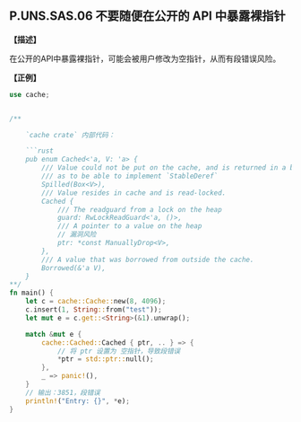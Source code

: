## P.UNS.SAS.06  不要随便在公开的 API 中暴露裸指针

**【描述】**

在公开的API中暴露裸指针，可能会被用户修改为空指针，从而有段错误风险。

**【正例】**

```rust
use cache;


/**

    `cache crate` 内部代码：

    ```rust
    pub enum Cached<'a, V: 'a> {
        /// Value could not be put on the cache, and is returned in a box
        /// as to be able to implement `StableDeref`
        Spilled(Box<V>),
        /// Value resides in cache and is read-locked.
        Cached {
            /// The readguard from a lock on the heap
            guard: RwLockReadGuard<'a, ()>,
            /// A pointer to a value on the heap
            // 漏洞风险
            ptr: *const ManuallyDrop<V>,
        },
        /// A value that was borrowed from outside the cache.
        Borrowed(&'a V),
    }
**/
fn main() {
    let c = cache::Cache::new(8, 4096);
    c.insert(1, String::from("test"));
    let mut e = c.get::<String>(&1).unwrap();

    match &mut e {
        cache::Cached::Cached { ptr, .. } => {
            // 将 ptr 设置为 空指针，导致段错误
            *ptr = std::ptr::null();
        },
        _ => panic!(),
    }
    // 输出：3851，段错误
    println!("Entry: {}", *e);
}
```